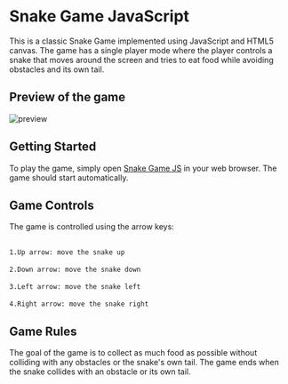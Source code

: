# Snake Game JavaScript

This is a classic Snake Game implemented using JavaScript and HTML5 canvas. The game has a single player mode where the player controls a snake that moves around the screen and tries to eat food while avoiding obstacles and its own tail.


## Preview of the game

![preview](https://user-images.githubusercontent.com/92102503/231219433-18f8d6af-a290-493e-9d88-f5882f2506bc.gif)


## Getting Started

To play the game, simply open [Snake Game JS](https://coding-priest7.github.io/Snake-Game-JS/) in your web browser. The game should start automatically.


## Game Controls

The game is controlled using the arrow keys:<br><br>

`1.Up arrow: move the snake up`<br><br>
`2.Down arrow: move the snake down`<br><br>
`3.Left arrow: move the snake left`<br><br>
`4.Right arrow: move the snake right`



## Game Rules

The goal of the game is to collect as much food as possible without colliding with any obstacles or the snake's own tail. The game ends when the snake collides with an obstacle or its own tail.
